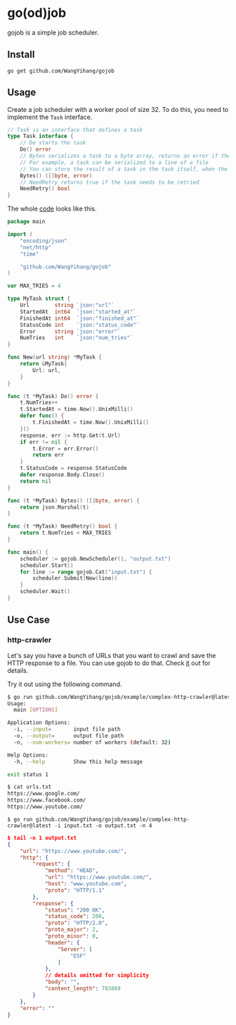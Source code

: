 # go(od)job

gojob is a simple job scheduler.

## Install

```
go get github.com/WangYihang/gojob
```

## Usage

Create a job scheduler with a worker pool of size 32. To do this, you need to implement the `Task` interface.

```go
// Task is an interface that defines a task
type Task interface {
	// Do starts the task
	Do() error
	// Bytes serializes a task to a byte array, returns an error if the task is invalid
	// For example, a task can be serialized to a line of a file
	// You can store the result of a task in the task itself, when the task is serialized, the bytes of the result will be written to the log file
	Bytes() ([]byte, error)
	// NeedRetry returns true if the task needs to be retried
	NeedRetry() bool
}
```

The whole [code](./example/simple-http-crawler/) looks like this.

```go
package main

import (
	"encoding/json"
	"net/http"
	"time"

	"github.com/WangYihang/gojob"
)

var MAX_TRIES = 4

type MyTask struct {
	Url        string `json:"url"`
	StartedAt  int64  `json:"started_at"`
	FinishedAt int64  `json:"finished_at"`
	StatusCode int    `json:"status_code"`
	Error      string `json:"error"`
	NumTries   int    `json:"num_tries"`
}

func New(url string) *MyTask {
	return &MyTask{
		Url: url,
	}
}

func (t *MyTask) Do() error {
	t.NumTries++
	t.StartedAt = time.Now().UnixMilli()
	defer func() {
		t.FinishedAt = time.Now().UnixMilli()
	}()
	response, err := http.Get(t.Url)
	if err != nil {
		t.Error = err.Error()
		return err
	}
	t.StatusCode = response.StatusCode
	defer response.Body.Close()
	return nil
}

func (t *MyTask) Bytes() ([]byte, error) {
	return json.Marshal(t)
}

func (t *MyTask) NeedRetry() bool {
	return t.NumTries < MAX_TRIES
}

func main() {
	scheduler := gojob.NewScheduler(1, "output.txt")
	scheduler.Start()
	for line := range gojob.Cat("input.txt") {
		scheduler.Submit(New(line))
	}
	scheduler.Wait()
}
```

## Use Case

### http-crawler

Let's say you have a bunch of URLs that you want to crawl and save the HTTP response to a file. You can use gojob to do that.
Check [it](./example/complex-http-crawler/) out for details.

Try it out using the following command.

```bash
$ go run github.com/WangYihang/gojob/example/complex-http-crawler@latest --help                       
Usage:
  main [OPTIONS]

Application Options:
  -i, --input=       input file path
  -o, --output=      output file path
  -n, --num-workers= number of workers (default: 32)

Help Options:
  -h, --help         Show this help message

exit status 1
```

```bash
$ cat urls.txt
https://www.google.com/
https://www.facebook.com/
https://www.youtube.com/
```

```
$ go run github.com/WangYihang/gojob/example/complex-http-crawler@latest -i input.txt -o output.txt -n 4
```

```json
$ tail -n 1 output.txt
{
    "url": "https://www.youtube.com/",
    "http": {
        "request": {
            "method": "HEAD",
            "url": "https://www.youtube.com/",
            "host": "www.youtube.com",
            "proto": "HTTP/1.1"
        },
        "response": {
            "status": "200 OK",
            "status_code": 200,
            "proto": "HTTP/2.0",
            "proto_major": 2,
            "proto_minor": 0,
            "header": {
                "Server": [
                    "ESF"
                ]
            },
            // details omitted for simplicity
            "body": "",
            "content_length": 783869
        }
    },
    "error": ""
}
```